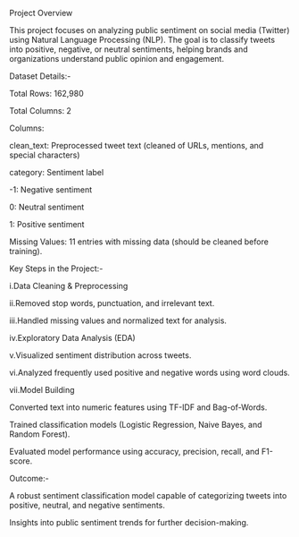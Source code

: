 Project Overview<br>

This project focuses on analyzing public sentiment on social media (Twitter) using Natural Language Processing (NLP). The goal is to classify tweets into positive, negative, or neutral sentiments, helping brands and organizations understand public opinion and engagement.

Dataset Details:-

Total Rows: 162,980

Total Columns: 2

Columns:

clean_text: Preprocessed tweet text (cleaned of URLs, mentions, and special characters)

category: Sentiment label

-1: Negative sentiment

0: Neutral sentiment

1: Positive sentiment

Missing Values: 11 entries with missing data (should be cleaned before training).

Key Steps in the Project:-

i.Data Cleaning & Preprocessing

ii.Removed stop words, punctuation, and irrelevant text.

iii.Handled missing values and normalized text for analysis.

iv.Exploratory Data Analysis (EDA)

v.Visualized sentiment distribution across tweets.

vi.Analyzed frequently used positive and negative words using word clouds.

vii.Model Building

Converted text into numeric features using TF-IDF and Bag-of-Words.

Trained classification models (Logistic Regression, Naive Bayes, and Random Forest).

Evaluated model performance using accuracy, precision, recall, and F1-score.

Outcome:-

A robust sentiment classification model capable of categorizing tweets into positive, neutral, and negative sentiments.

Insights into public sentiment trends for further decision-making.

